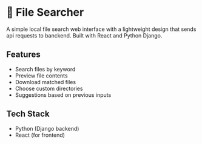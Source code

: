# 📂 File Searcher

A simple local file search web interface with a lightweight design that sends api requests to banckend. Built with React and Python Django.

## Features

-  Search files by keyword
-  Preview file contents
-  Download matched files
-  Choose custom directories
-  Suggestions based on previous inputs

## Tech Stack
- Python (Django backend)
- React (for frontend)

